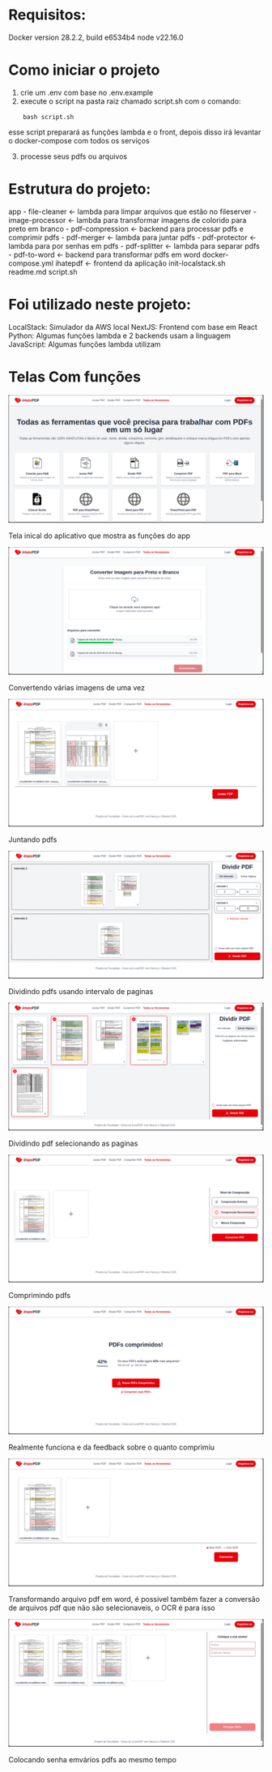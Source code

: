 # Requisitos:
Docker version 28.2.2, build e6534b4
node v22.16.0

# Como iniciar o projeto

1. crie um .env com base no .env.example
2. execute o script na pasta raiz chamado script.sh com o comando:

```command
    bash script.sh
```
esse script preparará as funções lambda e o front, depois disso irá levantar o docker-compose com todos os serviços

3. processe seus pdfs ou arquivos

# Estrutura do projeto:

app
    - file-cleaner <- lambda para limpar arquivos que estão no fileserver
    - image-processor <- lambda para transformar imagens de colorido para preto em branco
    - pdf-compression <- backend para processar pdfs e comprimir pdfs
    - pdf-merger <- lambda para juntar pdfs
    - pdf-protector <- lambda para por senhas em pdfs
    - pdf-splitter <- lambda para separar pdfs
    - pdf-to-word <- backend para transformar pdfs em word
docker-compose.yml
ihatepdf <- frontend da aplicação
init-localstack.sh
readme.md
script.sh

# Foi utilizado neste projeto:

LocalStack: Simulador da AWS local
NextJS: Frontend com base em React
Python: Algumas funções lambda e 2 backends usam a linguagem
JavaScript: Algumas funções lambda utilizam

# Telas Com funções

![Screenshot1](screenshots/screenshot1.png)

Tela inical do aplicativo que mostra as funções do app

![Screenshot1](screenshots/screenshot2.png)

Convertendo várias imagens de uma vez

![Screenshot1](screenshots/screenshot3.png)

Juntando pdfs

![Screenshot1](screenshots/screenshot4.png)

Dividindo pdfs usando intervalo de paginas

![Screenshot1](screenshots/screenshot5.png)

Dividindo pdf selecionando as paginas

![Screenshot1](screenshots/screenshot6.png)

Comprimindo pdfs

![Screenshot1](screenshots/screenshot7.png)

Realmente funciona e da feedback sobre o quanto comprimiu

![Screenshot1](screenshots/screenshot8.png)

Transformando arquivo pdf em word, é possivel também fazer a conversão de arquivos pdf que não são selecionaveis, o OCR é para isso

![Screenshot1](screenshots/screenshot9.png)

Colocando senha emvários pdfs ao mesmo tempo